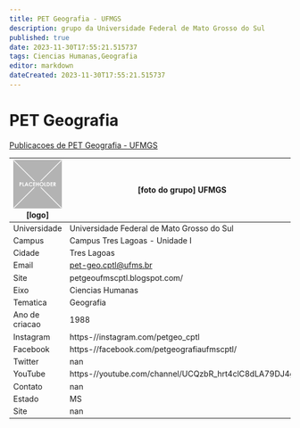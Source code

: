 ```yaml
---
title: PET Geografia - UFMGS
description: grupo da Universidade Federal de Mato Grosso do Sul
published: true
date: 2023-11-30T17:55:21.515737
tags: Ciencias Humanas,Geografia
editor: markdown
dateCreated: 2023-11-30T17:55:21.515737
---
```


# PET Geografia

[Publicacoes de PET Geografia - UFMGS](/atividade/122PETGeografiaUFMGS/feed.md)

| ![placeholder.png](/placeholder.png) [logo] | [foto do grupo] UFMGS         |
| ------------------------------------------- | ------------------------------------------------- |
| Universidade                                | Universidade Federal de Mato Grosso do Sul      |
| Campus                                      | Campus Tres Lagoas - Unidade I            |
| Cidade                                      | Tres Lagoas             |
| Email                                       | pet-geo.cptl@ufms.br             |
| Site                                        | petgeoufmscptl.blogspot.com/              |
| Eixo                                        | Ciencias Humanas              |
| Tematica                                    | Geografia          |
| Ano de criacao                              | 1988        |
| Instagram                                   | https-//instagram.com/petgeo_cptl         |
| Facebook                                    | https-//facebook.com/petgeografiaufmscptl/          |
| Twitter                                     | nan           |
| YouTube                                     | https-//youtube.com/channel/UCQzbR_hrt4clC8dLA79DJ4g           |
| Contato                                     | nan         |
| Estado                                      |  MS            |
| Site                                        | nan |
